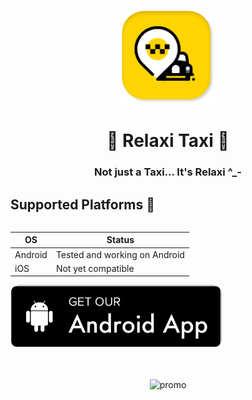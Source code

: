  <p align="center">
  <img src="repo_assets/1.png" alt="logo" height="150" />
</p>  
<h1 align="center">
 🏁 Relaxi Taxi 🏁
  </h1>
  <h3 align="center">
   Not just a Taxi... It's Relaxi ^_- 
 </h3>  
 
 ## Supported Platforms 📱
 
 <p style="display:flex;">


| OS | Status |
| -- | -- |
| Android | Tested and working on Android |
| iOS | Not yet compatible |


<a href=""> 
    <img src="repo_assets/android-button.png"
         alt="Get it on Android" height="100">
</a>
 </p>
</br></br>

<div align="center">
  <img src="repo_assets/app_promo.png" alt="promo" />
 </div>
